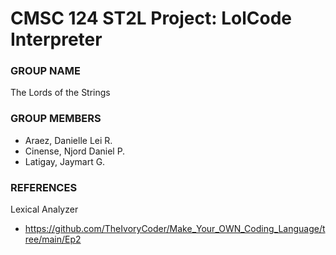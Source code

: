 # CMSC 124 ST2L Project: LolCode Interpreter

### GROUP NAME

The Lords of the Strings

### GROUP MEMBERS

- Araez, Danielle Lei R.
- Cinense, Njord Daniel P.
- Latigay, Jaymart G.

### REFERENCES

Lexical Analyzer

- https://github.com/TheIvoryCoder/Make_Your_OWN_Coding_Language/tree/main/Ep2
